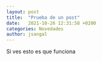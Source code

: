 ```yaml
---
layout: post
title:  "Prueba de un post"
date:   2021-10-26 12:31:58 +0200
categories: Novedades
author: jsangal
---
```

Si ves esto es que funciona 
